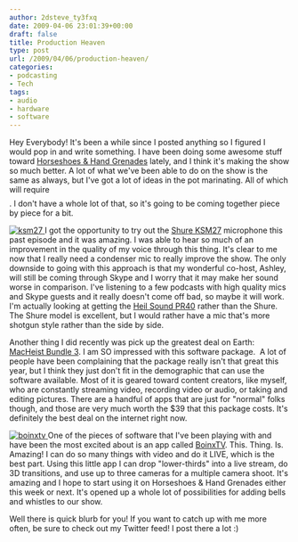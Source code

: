 ```yaml
---
author: 2dsteve_ty3fxq
date: 2009-04-06 23:01:39+00:00
draft: false
title: Production Heaven
type: post
url: /2009/04/06/production-heaven/
categories:
- podcasting
- Tech
tags:
- audio
- hardware
- software
---
```


Hey Everybody! It's been a while since I posted anything so I figured I would pop in and write something. I have been doing some awesome stuff toward [Horseshoes & Hand Grenades](http://www.horseshoes-handgrenades.com) lately, and I think it's making the show so much better. A lot of what we've been able to do on the show is the same as always, but I've got a lot of ideas in the pot marinating. All of which will require $$$$. I don't have a whole lot of that, so it's going to be coming together piece by piece for a bit.

[![ksm27](http://www.bitsandbinary.com/wp-content/uploads/2009/04/site_img_us_pro_ksm27-sl_m.jpg)
](http://www.bitsandbinary.com/wp-content/uploads/2009/04/site_img_us_pro_ksm27-sl_m.jpg)I got the opportunity to try out the [Shure KSM27](http://www.shure.com/ProAudio/Products/WiredMicrophones/us_pro_KSM27-SL_content) microphone this past episode and it was amazing. I was able to hear so much of an improvement in the quality of my voice through this thing. It's clear to me now that I really need a condenser mic to really improve the show. The only downside to going with this approach is that my wonderful co-host, Ashley, will still be coming through Skype and I worry that it may make her sound worse in comparison. I've listening to a few podcasts with high quality mics and Skype guests and it really doesn't come off bad, so maybe it will work. I'm actually looking at getting the [Heil Sound PR40](http://www.heilsound.com/pro/products/pr40/) rather than the Shure. The Shure model is excellent, but I would rather have a mic that's more shotgun style rather than the side by side.

Another thing I did recently was pick up the greatest deal on Earth: [MacHeist Bundle 3](http://www.macheist.com). I am SO impressed with this software package.  A lot of people have been complaining that the package really isn't that great this year, but I think they just don't fit in the demographic that can use the software available. Most of it is geared toward content creators, like myself, who are constantly streaming video, recording video or audio, or taking and editing pictures. There are a handful of apps that are just for "normal" folks though, and those are very much worth the $39 that this package costs. It's definitely the best deal on the internet right now.

[![boinxtv](http://www.bitsandbinary.com/wp-content/uploads/2009/04/cont_icon_btv100.png)
](http://www.bitsandbinary.com/wp-content/uploads/2009/04/cont_icon_btv100.png)One of the pieces of software that I've been playing with and have been the most excited about is an app called [BoinxTV](http://www.boinxtv.com). This. Thing. Is. Amazing! I can do so many things with video and do it LIVE, which is the best part. Using this little app I can drop "lower-thirds" into a live stream, do 3D transitions, and use up to three cameras for a multiple camera shoot. It's amazing and I hope to start using it on Horseshoes & Hand Grenades either this week or next. It's opened up a whole lot of possibilities for adding bells and whistles to our show.

Well there is quick blurb for you! If you want to catch up with me more often, be sure to check out my Twitter feed! I post there a lot :)
